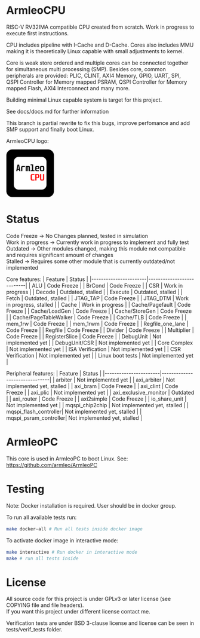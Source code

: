 # ArmleoCPU

RISC-V RV32IMA compatible CPU created from scratch.  Work in progress to execute first instructions.

CPU includes pipeline with I-Cache and D-Cache. Cores also includes MMU making it is theoretically Linux capable with small adjustments to kernel.

Core is weak store ordered and multiple cores can be connected together for simultaneous multi processing (SMP).
Besides core, common peripherals are provided: PLIC, CLINT, AXI4 Memory, GPIO, UART, SPI, QSPI Controller for Memory mapped PSRAM, QSPI Controller for Memory mapped Flash, AXI4 Interconnect and many more.

Building minimal Linux capable system is target for this project.

See docs/docs.md for further information

This branch is partial rewrite to fix this bugs, improve perfomance and add SMP support and finally boot Linux.

ArmleoCPU logo:

<img src="docs/Logo.png" alt="ArmleoCPU Logo" width="128"/>

# Status

Code Freeze -> No Changes planned, tested in simulation  
Work in progress -> Currently work in progress to implement and fully test  
Outdated -> Other modules changed, making this module not compatible and requires significant amount of changes  
Stalled -> Requires some other module that is currently outdated/not implemented  

Core features:
| Feature               | Status                    |
|-----------------------|---------------------------|
| ALU                   | Code Freeze               |
| BrCond                | Code Freeze               |
| CSR                   | Work in progress          |
| Decode                | Outdated, stalled         |
| Execute               | Outdated, stalled         |
| Fetch                 | Outdated, stalled         |
| JTAG_TAP              | Code Freeze               |
| JTAG_DTM              | Work in progress, stalled |
| Cache                 | Work in progress          |
| Cache/Pagefault       | Code Freeze               |
| Cache/LoadGen         | Code Freeze               |
| Cache/StoreGen        | Code Freeze               |
| Cache/PageTableWalker | Code Freeze               |
| Cache/TLB             | Code Freeze               |
| mem_1rw               | Code Freeze               |
| mem_1rwm              | Code Freeze               |
| Regfile_one_lane      | Code Freeze               |
| Regfile               | Code Freeze               |
| Divider               | Code Freeze               |
| Multiplier            | Code Freeze               |
| RegisterSlice         | Code Freeze               |
| DebugUnit             | Not implemented yet       |
| DebugUnit/CSR         | Not implemented yet       |
| Core Complex          | Not implemented yet       |
| ISA Verification      | Not implemented yet       |
| CSR Verification      | Not implemented yet       |
| Linux boot tests      | Not implemented yet       |

Peripheral features:
| Feature               | Status                        |
|-----------------------|-------------------------------|
| arbiter               | Not implemented yet           |
| axi_arbiter           | Not implemented yet, stalled  |
| axi_bram              | Code Freeze                   |
| axi_clint             | Code Freeze                   |
| axi_plic              | Not implemented yet           |
| axi_exclusive_monitor | Outdated                      |
| axi_router            | Code Freeze                   |
| axi2simple            | Code Freeze                   |
| io_share_unit         | Not implemented yet           |
| mqspi_chip2chip       | Not implemented yet, stalled  |
| mqspi_flash_controller| Not implemented yet, stalled  |
| mqspi_psram_controller| Not implemented yet, stalled  |

# ArmleoPC
This core is used in ArmleoPC to boot Linux. See: https://github.com/armleo/ArmleoPC

# Testing
Note: Docker installation is required. User should be in docker group.

To run all available tests run:

```bash
make docker-all # Run all tests inside docker image
```

To activate docker image in interactive mode:
```bash
make interactive # Run docker in interactive mode
make # run all tests inside
```

# License
All source code for this project is under GPLv3 or later license (see COPYING file and file headers).  
If you want this project under different license contact me.

Verification tests are under BSD 3-clause license and license can be seen in tests/verif_tests folder.

